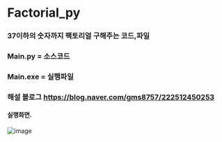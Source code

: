 # Factorial_py

### 37이하의 숫자까지 팩토리얼 구해주는 코드,파일
### Main.py = 소스코드
### Main.exe = 실행파일
### 해설 블로그 https://blog.naver.com/gms8757/222512450253

#### 실행화면.
![image](https://user-images.githubusercontent.com/82009667/135588147-fc9d97bf-30f2-49fe-b8c7-60c96e6a4b4d.png)
